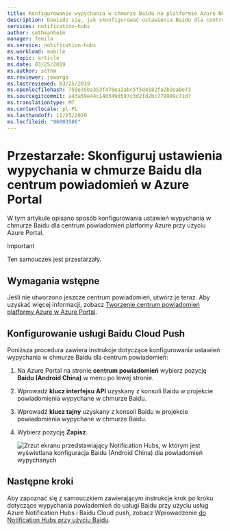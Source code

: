 ```yaml
---
title: Konfigurowanie wypychania w chmurze Baidu na platformie Azure Notification Hubs | Microsoft Docs
description: Dowiedz się, jak skonfigurować ustawienia Baidu dla centrum powiadomień platformy Azure.
services: notification-hubs
author: sethmanheim
manager: femila
ms.service: notification-hubs
ms.workload: mobile
ms.topic: article
ms.date: 03/25/2019
ms.author: sethm
ms.reviewer: jowargo
ms.lastreviewed: 03/25/2019
ms.openlocfilehash: 759e35ba353f470ea3abc5f5d4182fa2b2ea0e73
ms.sourcegitcommit: a43a59e44c14d349d597c3d2fd2bc779989c71d7
ms.translationtype: MT
ms.contentlocale: pl-PL
ms.lasthandoff: 11/25/2020
ms.locfileid: "96003586"
---
```

# <a name="deprecated-configure-baidu-cloud-push-settings-for-a-notification-hub-in-the-azure-portal"></a>Przestarzałe: Skonfiguruj ustawienia wypychania w chmurze Baidu dla centrum powiadomień w Azure Portal

W tym artykule opisano sposób konfigurowania ustawień wypychania w chmurze Baidu dla centrum powiadomień platformy Azure przy użyciu Azure Portal.

> [!IMPORTANT]
> Ten samouczek jest przestarzały. 

## <a name="prerequisites"></a>Wymagania wstępne
Jeśli nie utworzono jeszcze centrum powiadomień, utwórz je teraz. Aby uzyskać więcej informacji, zobacz [Tworzenie centrum powiadomień platformy Azure w Azure Portal](create-notification-hub-portal.md). 

## <a name="configure-baidu-cloud-push"></a>Konfigurowanie usługi Baidu Cloud Push
Poniższa procedura zawiera instrukcje dotyczące konfigurowania ustawień wypychania w chmurze Baidu dla centrum powiadomień:

1. Na Azure Portal na stronie **centrum powiadomień** wybierz pozycję **Baidu (Android China)** w menu po lewej stronie. 
2. Wprowadź **klucz interfejsu API** uzyskany z konsoli Baidu w projekcie powiadomienia wypychane w chmurze Baidu. 
3. Wprowadź **klucz tajny** uzyskany z konsoli Baidu w projekcie powiadomienia wypychane w chmurze Baidu. 
4. Wybierz pozycję **Zapisz**. 

    ![Zrzut ekranu przedstawiający Notification Hubs, w którym jest wyświetlana konfiguracja Baidu (Android China) dla powiadomień wypychanych](./media/notification-hubs-baidu-get-started/AzureNotificationServicesBaidu.png)

## <a name="next-steps"></a>Następne kroki
Aby zapoznać się z samouczkiem zawierającym instrukcje krok po kroku dotyczące wypychania powiadomień do usługi Baidu przy użyciu usług Azure Notification Hubs i Baidu Cloud push, zobacz Wprowadzenie [do Notification Hubs przy użyciu Baidu](notification-hubs-baidu-china-android-notifications-get-started.md).
